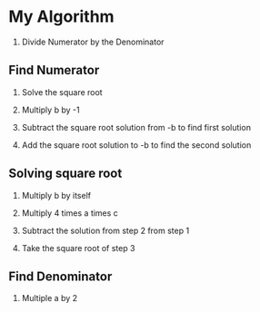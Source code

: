 # My Algorithm 

1. Divide Numerator by the Denominator 

## Find Numerator 

1. Solve the square root

2. Multiply b by -1

3. Subtract the square root solution from -b to find first solution

4. Add the square root solution to -b to find the second solution


## Solving square root
1. Multiply b by itself

2. Multiply 4 times a times c

3. Subtract the solution from step 2 from step 1

4. Take the square root of step 3

## Find Denominator

1. Multiple a by 2